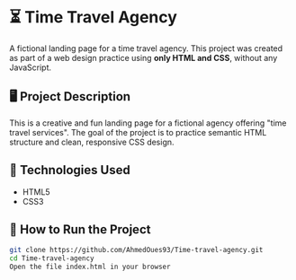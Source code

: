 # ⏳ Time Travel Agency

A fictional landing page for a time travel agency. This project was created as part of a web design practice using **only HTML and CSS**, without any JavaScript.

## 🖥️ Project Description

This is a creative and fun landing page for a fictional agency offering "time travel services". The goal of the project is to practice semantic HTML structure and clean, responsive CSS design.

## 🔧 Technologies Used

- HTML5  
- CSS3


## 🚀 How to Run the Project

```bash
git clone https://github.com/AhmedOues93/Time-travel-agency.git
cd Time-travel-agency
Open the file index.html in your browser
